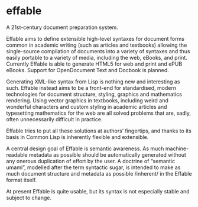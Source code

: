 # effable
A 21st-century document preparation system.

Effable aims to define extensible high-level syntaxes for document forms common in academic writing (such as articles and textbooks) allowing the single-source compilation of documents into a variety of syntaxes and thus easily portable to a variety of media, including the web, eBooks, and print. Currently Effable is able to generate HTML5 for web and print and ePUB eBooks. Support for OpenDocument Text and Docbook is planned.

Generating XML-like syntax from Lisp is nothing new and interesting as such. Effable instead aims to be a front-end for standardised, modern technologies for document structure, styling, graphics and mathematics rendering. Using vector graphics in textbooks, including weird and wonderful characters and custom styling in academic articles and typesetting mathematics for the web are all solved problems that are, sadly, often unnecessarily difficult in practice.

Effable tries to put all these solutions at authors’ fingertips, and thanks to its basis in Common Lisp is inherently flexible and extensible.

A central design goal of Effable is semantic awareness. As much machine-readable metadata as possible should be automatically generated without any onerous duplication of effort by the user. A doctrine of “semantic umami”, modelled after the term syntactic sugar, is intended to make as much document structure and metadata as possible /inherent/ in the Effable format itself.

At present Effable is quite usable, but its syntax is not especially stable and subject to change.
